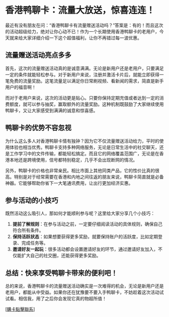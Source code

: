 # 香港鸭聊卡：流量大放送，惊喜连连！

最近有没有朋友在问：“香港鸭聊卡有流量赠送活动吗？”答案是：有的！而且这次的活动超级给力，绝对让你心动不已！作为一个长期使用香港鸭聊卡的老用户，今天就来给大家详细介绍一下这个超值福利，让你不再错过每一波优惠。

## 流量赠送活动亮点多多

首先，这次的流量赠送活动真的是诚意满满。无论是新用户还是老用户，只要满足一定的条件就能轻松参与。对于新用户来说，注册并激活卡片后，就能立即获得一笔免费的流量奖励。这笔流量足以满足你日常刷视频、看新闻的需求，简直是新手用户的福音啊！

而对于老用户来说，这次的活动更是贴心。只要你保持定期充值或者达到一定的消费额度，就可以参与抽奖，赢取额外的流量奖励。这种机制既鼓励了大家继续使用鸭聊卡，又让大家感受到满满的诚意和惊喜感。

## 鸭聊卡的优势不容忽视

为什么这么多人对香港鸭聊卡情有独钟？因为它不仅流量赠送活动给力，平时的使用体验也相当优秀。鸭聊卡支持多种网络服务，无论是日常生活中的社交聊天，还是工作学习中的文件传输，都能轻松搞定。而且它的网络覆盖范围广，无论是在香港本地还是跨境使用，信号都特别稳定，几乎不会出现断网的情况。

另外，鸭聊卡的价格也非常亲民。相比市面上其他同类产品，它的性价比真的很高。特别是对于经常需要在香港和内地之间往返的朋友来说，鸭聊卡简直就是必备神器。它能够帮助你省下一大笔通讯费用，让出行更加经济实惠。

## 参与活动的小技巧

既然活动这么吸引人，那如何才能顺利参与呢？这里给大家分享几个小技巧：

1. **提前了解规则**：在参与活动之前，一定要仔细阅读活动的具体规则，确保自己符合所有条件。
2. **保持活跃状态**：如果想要获得更多奖励，就要保持账户的活跃度，比如定期登录、完成任务等。
3. **邀请好友一起玩**：很多活动都会设置邀请好友的环节，通过邀请好友加入，不仅能扩大自己的社交圈，还能获得更多奖励。

## 总结：快来享受鸭聊卡带来的便利吧！

总的来说，香港鸭聊卡的流量赠送活动确实是一次难得的机会，无论是新用户还是老用户，都能从中受益。如果你还在犹豫要不要入手鸭聊卡，不妨趁着这次活动试试看。相信我，用了之后你会发现它真的物超所值！

[[購卡點擊聯系](https://t.me/s/SXDXQF)]